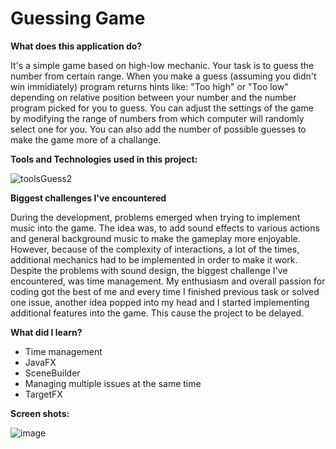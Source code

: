 # Guessing Game #    


**What does this application do?**

It's a simple game based on high-low mechanic. Your task is to guess the number from certain range. When you make a guess (assuming you didn't win immidiately) program returns hints like: "Too high" or "Too low" depending on relative position between your number and the number program picked for you to guess.
You can adjust the settings of the game by modifying the range of numbers from which computer will randomly select one for you. You can also add the number of possible guesses to make the game more of a challange.


**Tools and Technologies used in this project:**

![toolsGuess2](https://user-images.githubusercontent.com/57737385/74663639-6df8ee80-519c-11ea-8357-d0a65af17307.png)

**Biggest challenges I've encountered**

During the development, problems emerged when trying to implement music into the game. The idea was, to add sound effects to various actions and general background music to make the gameplay more enjoyable. However, because of the complexity of interactions, a lot of the times, additional mechanics had to be implemented in order to make it work.
Despite the problems with sound design, the biggest challenge I've encountered, was time management. My enthusiasm and overall passion for coding got the best of me and every time I finished previous task or solved one issue, another idea popped into my head and I started implementing additional features into the game. This cause the project to be delayed.

**What did I learn?**

- Time management
- JavaFX
- SceneBuilder
- Managing multiple issues at the same time
- TargetFX

**Screen shots:**

![image](https://user-images.githubusercontent.com/57737385/72306510-a2e2c480-3677-11ea-9380-dc882b19e340.png)
